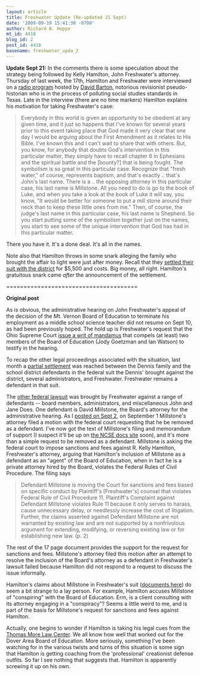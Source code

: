 ```yaml
---
layout: article
title: Freshwater Update (Re-updated 21 Sept)
date: '2009-09-19 15:41:30 -0700'
author: Richard B. Hoppe
mt_id: 4418
blog_id: 2
post_id: 4418
basename: freshwater_upda_2
---
```

**Update Sept 21:**  In the comments there is some speculation about the strategy being followed by Kelly Hamilton, John Freshwater's attorney.  Thursday of last week, the 17th, Hamilton and Freshwater were interviewed on a [radio program](http://www.wallbuilderslive.com/archives.asp) hosted by [David Barton](http://www.tfn.org/site/PageServer?pagename=DBarton), notorious revisionist pseudo-historian who is in the process of polluting social studies standards in Texas.  Late in the interview (there are no time markers) Hamilton explains his motivation for taking Freshwater's case:

> Everybody in this world is given an opportunity to be obedient at any given time, and it just so happens that I've known for several years prior to this event taking place that God made it very clear that one day I would be arguing about the First Amendment as it relates to His Bible.  I've known this and I can't wait to share that with others.  But, you know, for anybody that doubts God's intervention in this particular matter, they simply have to recall chapter 6 in Ephesians and the spiritual battle and the \[bounty?\] that is being fought.  The symbolism is so great in this particular case.  Recognize that "fresh water," of course, represents baptism, and that's exactly .. that's John's last name.  There is a .. the opposing attorney in this particular case, his last name is Millstone.  All you need to do is go to the book of Luke, and when you take a look at the book of Luke it will say, you know, "It would be better for someone to put a mill stone around their neck than to keep these little ones from me."  Then, of course, the judge's last name in this particular case, his last name is Shepherd.  So you start putting some of the symbolism together just on the names, you start to see some of the unique intervention that God has had in this particular matter.

There you have it.  It's a done deal.  It's all in the names.

Note also that Hamilton throws in some snark alleging the family who brought the affair to light were just after money.  Recall that they [settled their suit with the district](http://pandasthumb.org/archives/2009/08/one-freshwater.html) for $5,500 and costs.  Big money, all right.  Hamilton's gratuitous snark came _after_ the announcement of the settlement.

======================================

**Original post**

As is obvious, the administrative hearing on John Freshwater's appeal of the decision of the Mt. Vernon Board of Education to terminate his employment as a middle school science teacher did not resume on Sept 10, as had been previously hoped.  The hold up is Freshwater's request that the Ohio Supreme Court [issue a writ of mandamus](http://pandasthumb.org/archives/2009/08/freshwater-mand.html) that compels (at least) two members of the Board of Education (Jody Goetzman and Ian Watson) to testify in the hearing.

To recap the other legal proceedings associated with the situation, last month a [partial settlement](http://pandasthumb.org/archives/2009/08/one-freshwater.html) was reached between the Dennis family and the school district defendants in the federal suit the Dennis' brought against the district, several administrators, and Freshwater.  Freshwater remains a defendant in that suit. 

The [other federal lawsuit](http://ncseweb.org/creationism/legal/freshwater-v-mount-vernon) was brought by Freshwater against a range of defendants -- board members, administrators, and miscellaneous John and Jane Does.  One defendant is David Millstone, the Board's attorney for the administrative hearing.  As I [posted on Sept 2](http://pandasthumb.org/archives/2009/09/freshwater-losi.html), on September 1 Millstone's attorney filed a motion with the federal court requesting that he be removed as a defendant.  I've now got the text of Millstone's filing and memorandum of support (I suspect it'll be up on [the NCSE docs site](http://ncseweb.org/creationism/legal/freshwater-v-mount-vernon) soon), and it's more than a simple request to be removed as a defendant.  Millstone is asking the federal court to impose sanctions and fees against R. Kelly Hamilton, Freshwater's attorney, arguing that Hamilton's inclusion of Millstone as a defendant as an "agent" of the Board of Education, when in fact he is a private attorney hired by the Board, violates the Federal Rules of Civil Procedure.  The filing says

> Defendant Millstone is moving the Court for sanctions and fees based on specific conduct by Plaintiff's \[Freshwater's\] counsel that violates Federal Rule of Civil Procedure 11.  Plaintiff's Complaint against Defendant Millstone violates Rule 11 because it only serves to harass, cause unnecessary delay, or needlessly increase the cost of litigation.  Further, the claims asserted against Defendant Millstone are not warranted by existing law and are not supported by a nonfrivolous argument for extending, modifying, or reversing existing law or for establishing new law. (p. 2)

The rest of the 17 page document provides the support for the request for sanctions and fees.  Millstone's attorney filed this motion after an attempt to resolve the inclusion of the Board's attorney as a defendant in Freshwater's lawsuit failed because Hamilton did not respond to a request to discuss the issue informally.

Hamilton's claims about Millstone in Freshwater's suit ([documents here](http://ncseweb.org/creationism/legal/freshwater-v-mount-vernon)) do seem a bit strange to a lay person.  For example, Hamilton accuses Millstone of "conspiring" with the Board of Education.  Erm, is a client consulting with its attorney engaging in a "conspiracy"?  Seems a little weird to me, and is part of the basis for Millstone's request for sanctions and fees against Hamilton.

Actually, one begins to wonder if Hamilton is taking his legal cues from the [Thomas More Law Center](http://www.thomasmore.org/qry/page.taf?id=14).  We all know how well that worked out for the Dover Area Board of Education.  More seriously, something I've been watching for in the various twists and turns of this situation is some sign that Hamilton is getting coaching from the 'professional' creationist defense outfits.  So far I see nothing that suggests that.  Hamilton is apparently screwing it up on his own.
